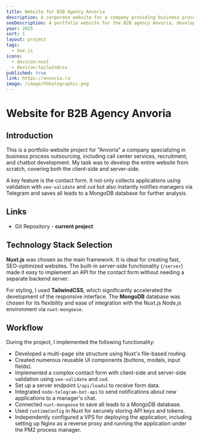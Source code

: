 ```yaml
---
title: Website for B2B Agency Anvoria
description: A corporate website for a company providing business process outsourcing services.
seoDescription: A portfolio website for the B2B agency Anvoria, developed with Nuxt.js. The project includes service pages, pricing, a contact form with Telegram integration, and lead storage in MongoDB.
year: 2025
sort: 1
layout: project
tags:
  - Vue.js
icons:
  - devicon:nuxt
  - devicon:tailwindcss
published: true
link: https://anvoria.ru
image: /image/hhholographic.png
---
```


# Website for B2B Agency Anvoria

## Introduction

This is a portfolio website project for "Anvoria" a company specializing in business process outsourcing, including call center services, recruitment, and chatbot development. My task was to develop the entire website from scratch, covering both the client-side and server-side.

A key feature is the contact form. It not only collects applications using validation with `vee-validate` and `zod` but also instantly notifies managers via Telegram and saves all leads to a MongoDB database for further analysis.

## Links

- Git Repository - **current project**

## Technology Stack Selection

**Nuxt.js** was chosen as the main framework. It is ideal for creating fast, SEO-optimized websites. The built-in server-side functionality (`/server`) made it easy to implement an API for the contact form without needing a separate backend server.

For styling, I used **TailwindCSS**, which significantly accelerated the development of the responsive interface. The **MongoDB** database was chosen for its flexibility and ease of integration with the Nuxt.js Node.js environment via `nuxt-mongoose`.

## Workflow

During the project, I implemented the following functionality:

- Developed a multi-page site structure using Nuxt's file-based routing.
- Created numerous reusable UI components (buttons, modals, input fields).
- Implemented a complex contact form with client-side and server-side validation using `vee-validate` and `zod`.
- Set up a server endpoint (`/api/leads`) to receive form data.
- Integrated `node-telegram-bot-api` to send notifications about new applications to a manager's chat.
- Connected `nuxt-mongoose` to save all leads to a MongoDB database.
- Used `runtimeConfig` in Nuxt for securely storing API keys and tokens.
- Independently configured a VPS for deploying the application, including setting up Nginx as a reverse proxy and running the application under the PM2 process manager.

<!-- ## Screenshots

::gallery
---
alts:
  - Home page
  - Services page
  - Pricing
  - Contact form
  - Mobile version
images:
  - /image/cases/anvoria/image-1.jpg
  - /image/cases/anvoria/image-2.jpg
  - /image/cases/anvoria/image-3.jpg
  - /image/cases/anvoria/image-4.jpg
  - /image/cases/anvoria/image-5.jpg
---
:: -->

